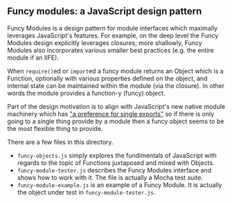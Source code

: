 ## Funcy modules: a JavaScript design pattern

Funcy Modules is a design pattern for module interfaces which maximally leverages JavaScript's features. For example, on the deep level the Funcy Modules design explicitly leverages closures; more shallowly, Funcy Modules also incorporates various smaller best practices (e.g. the entire module if an IIFE).

When `require()`ed or `import`ed a funcy module returns an Object which is a Function, optionally with various properties defined on the object, and internal state can be maintained within the module (via the closure). In other words the module provides a function-y (funcy) object.

Part of the design motivation is to align with JavaScript's new native module machinery which has ["a preference for single exports"](http://www.2ality.com/2014/09/es6-modules-final.html) so if there is only going to a single thing provide by a module then a funcy object seems to be the most flexible thing to provide.

There are a few files in this directory.
- `funcy-objects.js` simply explores the fundimentals of JavaScript with regards to the topic of Functions juxtaposed and mixed with Objects.
- `funcy-module-tester.js` describes the Funcy Modules interface and shows how to work with it. The file is actually a Mocha test suite.
- `funcy-module-example.js` is an example of a Funcy Module. It is actually the object under test in `funcy-module-tester.js`.

